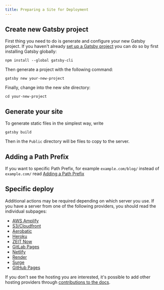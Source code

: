 ```yaml
---
title: Preparing a Site for Deployment
---
```


## Create new Gatsby project

First thing you need to do is generate and configure your new Gatsby project.
If you haven't already [set up a Gatsby project](/docs/quick-start) you can do so by first installing Gatsby globally:

```shell
npm install --global gatsby-cli
```

Then generate a project with the following command:

```shell
gatsby new your-new-project
```

Finally, change into the new site directory:

```shell
cd your-new-project
```

## Generate your site

To generate static files in the simplest way, write

```shell
gatsby build
```

Then in the `Public` directory will be files to copy to the server.

## Adding a Path Prefix

If you want to specific Path Prefix, for example `example.com/blog/` instead of `example.com/` read [Adding a Path Prefix](/docs/path-prefix)

## Specific deploy

Additional actions may be required depending on which server you use.
If you have a server from one of the following providers, you should read the individual subpages:

- [AWS Amplify](/docs/deploying-to-aws-amplify)
- [S3/Cloudfront](/docs/deploying-to-s3-cloudfront)
- [Aerobatic](/docs/deploying-to-aerobatic)
- [Heroku](/docs/deploying-to-heroku)
- [ZEIT Now](/docs/deploying-to-zeit-now)
- [GitLab Pages](/docs/deploying-to-gitlab-pages)
- [Netlify](/docs/hosting-on-netlify)
- [Render](/docs/deploying-to-render)
- [Surge](/docs/deploying-to-surge)
- [GitHub Pages](/docs/how-gatsby-works-with-github-pages)

If you don't see the hosting you are interested, it's possible to add other hosting providers through [contributions to the docs](/contributing/docs-contributions).
